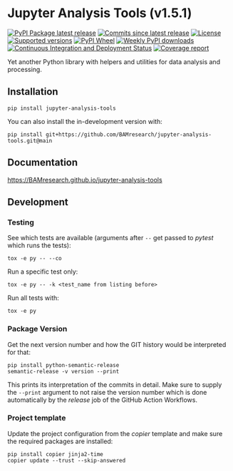 # Jupyter Analysis Tools (v1.5.1)

[![PyPI Package latest release](https://img.shields.io/pypi/v/jupyter-analysis-tools.svg)](https://pypi.org/project/jupyter-analysis-tools)
[![Commits since latest release](https://img.shields.io/github/commits-since/BAMresearch/jupyter-analysis-tools/v1.5.1.svg)](https://github.com/BAMresearch/jupyter-analysis-tools/compare/v1.5.1...main)
[![License](https://img.shields.io/pypi/l/jupyter-analysis-tools.svg)](https://en.wikipedia.org/wiki/MIT_license)
[![Supported versions](https://img.shields.io/pypi/pyversions/jupyter-analysis-tools.svg)](https://pypi.org/project/jupyter-analysis-tools)
[![PyPI Wheel](https://img.shields.io/pypi/wheel/jupyter-analysis-tools.svg)](https://pypi.org/project/jupyter-analysis-tools#files)
[![Weekly PyPI downloads](https://img.shields.io/pypi/dw/jupyter-analysis-tools.svg)](https://pypi.org/project/jupyter-analysis-tools/)
[![Continuous Integration and Deployment Status](https://github.com/BAMresearch/jupyter-analysis-tools/actions/workflows/ci-cd.yml/badge.svg)](https://github.com/BAMresearch/jupyter-analysis-tools/actions/workflows/ci-cd.yml)
[![Coverage report](https://img.shields.io/endpoint?url=https://BAMresearch.github.io/jupyter-analysis-tools/coverage-report/cov.json)](https://BAMresearch.github.io/jupyter-analysis-tools/coverage-report/)

Yet another Python library with helpers and utilities for data analysis and processing.

## Installation

    pip install jupyter-analysis-tools

You can also install the in-development version with:

    pip install git+https://github.com/BAMresearch/jupyter-analysis-tools.git@main

## Documentation

https://BAMresearch.github.io/jupyter-analysis-tools

## Development

### Testing

See which tests are available (arguments after `--` get passed to *pytest* which runs the tests):

    tox -e py -- --co

Run a specific test only:

    tox -e py -- -k <test_name from listing before>

Run all tests with:

    tox -e py

### Package Version

Get the next version number and how the GIT history would be interpreted for that:

    pip install python-semantic-release
    semantic-release -v version --print

This prints its interpretation of the commits in detail. Make sure to supply the `--print`
argument to not raise the version number which is done automatically by the *release* job
of the GitHub Action Workflows.

### Project template

Update the project configuration from the *copier* template and make sure the required packages
are installed:

    pip install copier jinja2-time
    copier update --trust --skip-answered
